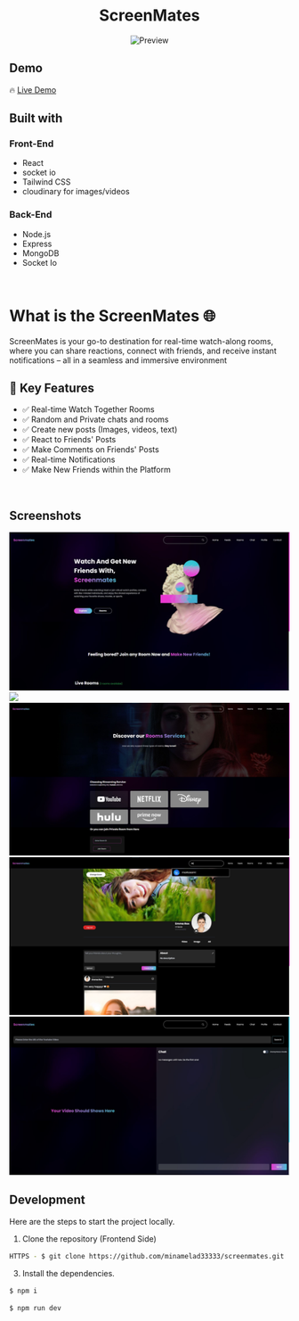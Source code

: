 <h1 align='center'>ScreenMates</h1>

<p align="center">
  <img src="images/preview.gif" alt="Preview">
</p>
<h2>Demo</h2>

🔥 [Live Demo](https://screenmates-beta-v.onrender.com/)

<h2>Built with</h2>

<h3>Front-End</h3>

- React
- socket io
- Tailwind CSS
- cloudinary for images/videos

<h3>Back-End</h3>

- Node.js
- Express
- MongoDB
- Socket Io

</br>

<h1>What is the ScreenMates 🌐</h1>
<p>ScreenMates is your go-to destination for real-time watch-along rooms, where you can share reactions, connect with friends, and receive instant notifications – all in a seamless and immersive environment</p>



<h2>🚀 Key Features</h2>

- ✅ Real-time Watch Together Rooms
- ✅ Random and Private chats and rooms
- ✅ Create new posts (Images, videos, text)
- ✅ React to Friends' Posts
- ✅ Make Comments on Friends' Posts
- ✅ Real-time Notifications
- ✅ Make New Friends within the Platform

</br>

<h2>Screenshots</h2>

![](images/1.jpg)
![](images/2.jpg)
![](images/3.jpg)
![](images/4.jpg)
![](images/5.jpg)
</br>

<h2>Development</h2>

Here are the steps to start the project locally.

1. Clone the repository (Frontend Side)

```sh
HTTPS - $ git clone https://github.com/minamelad33333/screenmates.git
```

3. Install the dependencies.

```sh
$ npm i
```


```sh
$ npm run dev
```
